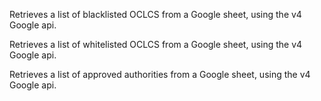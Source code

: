 Retrieves a list of blacklisted OCLCS from a Google sheet, using the v4 Google api. 

Retrieves a list of whitelisted OCLCS from a Google sheet, using the v4 Google api. 

Retrieves a list of approved authorities from a Google sheet, using the v4 Google api. 
